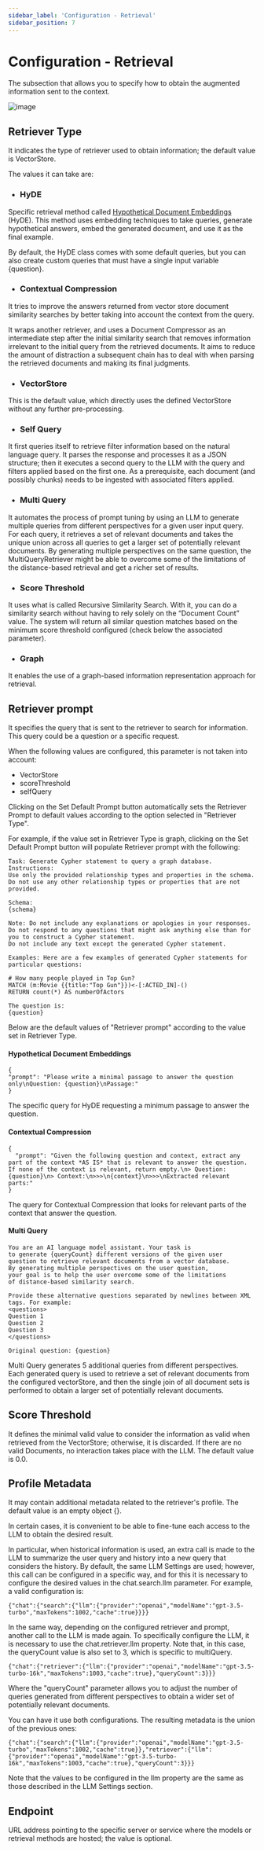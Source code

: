 ```yaml
---
sidebar_label: 'Configuration - Retrieval'
sidebar_position: 7
---
```


# Configuration - Retrieval

The subsection that allows you to specify how to obtain the augmented information sent to the context.

![image](https://github.com/genexus-books/Saia/blob/70e1a94dd086f9d9f0c376a648ff61c7a7dcb7bb/saia-docs/assets/images/RAGAssistantsSection5.png?raw=true)

## Retriever Type

It indicates the type of retriever used to obtain information; the default value is VectorStore.

The values it can take are: 

* ### HyDE

Specific retrieval method called [Hypothetical Document Embeddings](https://arxiv.org/abs/2212.10496) (HyDE). This method uses embedding 
techniques to take queries, generate hypothetical answers, embed the generated document, and use it as the final example. 

By default, the HyDE class comes with some default queries, but you can also create custom queries that must have a single input variable 
{question}.

* ### Contextual Compression

It tries to improve the answers returned from vector store document similarity searches by better taking into account the context from the 
query.

It wraps another retriever, and uses a Document Compressor as an intermediate step after the initial similarity search that removes 
information irrelevant to the initial query from the retrieved documents. It aims to reduce the amount of distraction a subsequent chain has 
to deal with when parsing the retrieved documents and making its final judgments.

* ### VectorStore

This is the default value, which directly uses the defined VectorStore without any further pre-processing.

* ### Self Query

It first queries itself to retrieve filter information based on the natural language query. It parses the response and processes it as a 
JSON structure; then it executes a second query to the LLM with the query and filters applied based on the first one. As a prerequisite, each 
document (and possibly chunks) needs to be ingested with associated filters applied.

* ### Multi Query

It automates the process of prompt tuning by using an LLM to generate multiple queries from different perspectives for a given user input 
query. For each query, it retrieves a set of relevant documents and takes the unique union across all queries to get a larger set of 
potentially relevant documents. By generating multiple perspectives on the same question, the MultiQueryRetriever might be able to overcome 
some of the limitations of the distance-based retrieval and get a richer set of results.

* ### Score Threshold

It uses what is called Recursive Similarity Search. With it, you can do a similarity search without having to rely solely on the 
“Document Count” value. The system will return all similar question matches based on the minimum score threshold configured 
(check below the associated parameter).

* ### Graph 

It enables the use of a graph-based information representation approach for retrieval.

## Retriever prompt

It specifies the query that is sent to the retriever to search for information. This query could be a question or a specific request.

When the following values are configured, this parameter is not taken into account:

* VectorStore
* scoreThreshold
* selfQuery

Clicking on the Set Default Prompt button automatically sets the Retriever Prompt to default values according to the option selected in 
"Retriever Type".

For example, if the value set in Retriever Type is graph, clicking on the Set Default Prompt button will populate Retriever prompt with the 
following:

```
Task: Generate Cypher statement to query a graph database.
Instructions:
Use only the provided relationship types and properties in the schema.
Do not use any other relationship types or properties that are not provided.

Schema:
{schema}

Note: Do not include any explanations or apologies in your responses.
Do not respond to any questions that might ask anything else than for you to construct a Cypher statement.
Do not include any text except the generated Cypher statement.

Examples: Here are a few examples of generated Cypher statements for particular questions:

# How many people played in Top Gun?
MATCH (m:Movie {{title:"Top Gun"}})<-[:ACTED_IN]-()
RETURN count(*) AS numberOfActors

The question is:
{question}
```
Below are the default values of "Retriever prompt" according to the value set in Retriever Type.

#### Hypothetical Document Embeddings
```
{
"prompt": "Please write a minimal passage to answer the question only\nQuestion: {question}\nPassage:"
}
```
The specific query for HyDE requesting a minimum passage to answer the question.

#### Contextual Compression
```
{
  "prompt": "Given the following question and context, extract any part of the context *AS IS* that is relevant to answer the question. If none of the context is relevant, return empty.\n> Question: {question}\n> Context:\n>>>\n{context}\n>>>\nExtracted relevant parts:"
}
```
The query for Contextual Compression that looks for relevant parts of the context that answer the question.

#### Multi Query
```
You are an AI language model assistant. Your task is
to generate {queryCount} different versions of the given user
question to retrieve relevant documents from a vector database.
By generating multiple perspectives on the user question,
your goal is to help the user overcome some of the limitations
of distance-based similarity search.

Provide these alternative questions separated by newlines between XML tags. For example:
<questions>
Question 1
Question 2
Question 3
</questions>

Original question: {question}
```
Multi Query generates 5 additional queries from different perspectives. Each generated query is used to retrieve a set of relevant 
documents from the configured vectorStore, and then the single join of all document sets is performed to obtain a larger set of potentially 
relevant documents. 

## Score Threshold

It defines the minimal valid value to consider the information as valid when retrieved from the VectorStore; otherwise, it is discarded. 
If there are no valid Documents, no interaction takes place with the LLM. The default value is 0.0.

## Profile Metadata
It may contain additional metadata related to the retriever's profile. 
The default value is an empty object {}.

In certain cases, it is convenient to be able to fine-tune each access to the LLM to obtain the desired result.

In particular, when historical information is used, an extra call is made to the LLM to summarize the user query and history into a new 
query that considers the history. By default, the same LLM Settings are used; however, this call can be configured in a specific way, and 
for this it is necessary to configure the desired values in the chat.search.llm parameter. For example, a valid configuration is:
```
{"chat":{"search":{"llm":{"provider":"openai","modelName":"gpt-3.5-turbo","maxTokens":1002,"cache":true}}}}
```
In the same way, depending on the configured retriever and prompt, another call to the LLM is made again. To specifically configure the LLM, it is necessary to use the chat.retriever.llm property. Note that, in this case, the queryCount value is also set to 3, which is specific to multiQuery.
```
{"chat":{"retriever":{"llm":{"provider":"openai","modelName":"gpt-3.5-turbo-16k","maxTokens":1003,"cache":true},"queryCount":3}}}
```
Where the "queryCount" parameter allows you to adjust the number of queries generated from different perspectives to obtain a wider set of potentially relevant documents.

You can have it use both configurations. The resulting metadata is the union of the previous ones:
```
{"chat":{"search":{"llm":{"provider":"openai","modelName":"gpt-3.5-turbo","maxTokens":1002,"cache":true}},"retriever":{"llm":{"provider":"openai","modelName":"gpt-3.5-turbo-16k","maxTokens":1003,"cache":true},"queryCount":3}}}
```
Note that the values to be configured in the llm property are the same as those described in the LLM Settings section.

## Endpoint
URL address pointing to the specific server or service where the models or retrieval methods are hosted; the value is optional.





